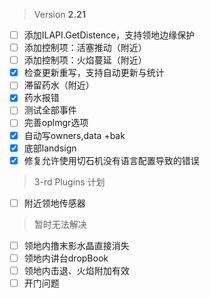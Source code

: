 > Version **2.21**
 - [ ] 添加ILAPI.GetDistence，支持领地边缘保护
 - [ ] 添加控制项：活塞推动（附近）
 - [ ] 添加控制项：火焰蔓延（附近）
 - [x] 检查更新重写，支持自动更新与统计
 - [ ] 滞留药水（附近）
 - [x] 药水报错
 - [ ] 测试全部事件
 - [ ] 完善oplmgr选项
 - [x] 自动写owners,data +bak
 - [x] 底部landsign
 - [x] 修复允许使用切石机没有语言配置导致的错误

 > 3-rd Plugins 计划
 - [ ] 附近领地传感器

 > 暂时无法解决
 - [ ] 领地内撸末影水晶直接消失
 - [ ] 领地内讲台dropBook
 - [ ] 领地内击退、火焰附加有效
 - [ ] 开门问题